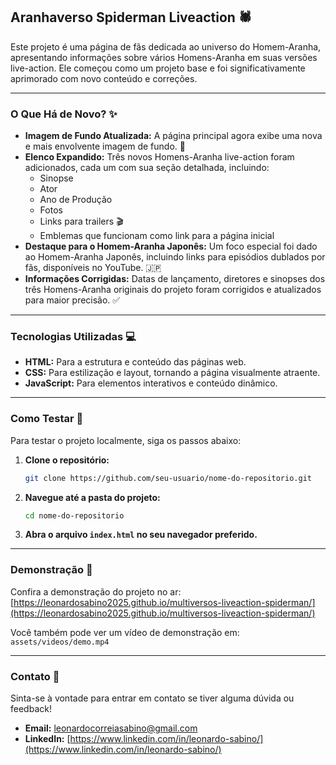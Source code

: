 ## Aranhaverso Spiderman Liveaction 🕷️

Este projeto é uma página de fãs dedicada ao universo do Homem-Aranha, apresentando informações sobre vários Homens-Aranha em suas versões live-action. Ele começou como um projeto base e foi significativamente aprimorado com novo conteúdo e correções.

-----

### O Que Há de Novo? ✨

  * **Imagem de Fundo Atualizada:** A página principal agora exibe uma nova e mais envolvente imagem de fundo. 🌌
  * **Elenco Expandido:** Três novos Homens-Aranha live-action foram adicionados, cada um com sua seção detalhada, incluindo:
      * Sinopse
      * Ator
      * Ano de Produção
      * Fotos
      * Links para trailers 🎬
      * Emblemas que funcionam como link para a página inicial
  * **Destaque para o Homem-Aranha Japonês:** Um foco especial foi dado ao Homem-Aranha Japonês, incluindo links para episódios dublados por fãs, disponíveis no YouTube. 🇯🇵
  * **Informações Corrigidas:** Datas de lançamento, diretores e sinopses dos três Homens-Aranha originais do projeto foram corrigidos e atualizados para maior precisão. ✅

-----

### Tecnologias Utilizadas 💻

  * **HTML:** Para a estrutura e conteúdo das páginas web.
  * **CSS:** Para estilização e layout, tornando a página visualmente atraente.
  * **JavaScript:** Para elementos interativos e conteúdo dinâmico.

-----

### Como Testar 🧪

Para testar o projeto localmente, siga os passos abaixo:

1.  **Clone o repositório:**
    ```bash
    git clone https://github.com/seu-usuario/nome-do-repositorio.git
    ```
2.  **Navegue até a pasta do projeto:**
    ```bash
    cd nome-do-repositorio
    ```
3.  **Abra o arquivo `index.html` no seu navegador preferido.**

-----

### Demonstração 🚀

Confira a demonstração do projeto no ar: [https://leonardosabino2025.github.io/multiversos-liveaction-spiderman/](https://leonardosabino2025.github.io/multiversos-liveaction-spiderman/)

Você também pode ver um vídeo de demonstração em: `assets/videos/demo.mp4`

-----

### Contato 📧

Sinta-se à vontade para entrar em contato se tiver alguma dúvida ou feedback\!

  * **Email:** leonardocorreiasabino@gmail.com
  * **LinkedIn:** [https://www.linkedin.com/in/leonardo-sabino/](https://www.linkedin.com/in/leonardo-sabino/)